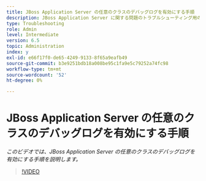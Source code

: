 ```yaml
---
title: JBoss Application Server の任意のクラスのデバッグログを有効にする手順
description: JBoss Application Server に関する問題のトラブルシューティング用のデバッグログの設定
type: Troubleshooting
role: Admin
level: Intermediate
version: 6.5
topic: Administration
index: y
exl-id: e66f17f0-de65-4249-9133-8f65a9eafb49
source-git-commit: b3e9251bdb18a008be95c1fa9e5c79252a74fc98
workflow-type: tm+mt
source-wordcount: '52'
ht-degree: 0%

---
```


# JBoss Application Server の任意のクラスのデバッグログを有効にする手順

*このビデオでは、JBoss Application Server の任意のクラスのデバッグログを有効にする手順を説明します。*

>[!VIDEO](https://video.tv.adobe.com/v/335522?quality=12&learn=on)
